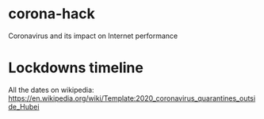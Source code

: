 # corona-hack
Coronavirus and its impact on Internet performance

# Lockdowns timeline
All the dates on wikipedia: https://en.wikipedia.org/wiki/Template:2020_coronavirus_quarantines_outside_Hubei
